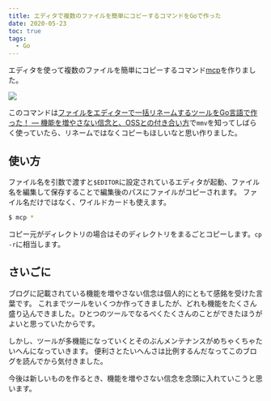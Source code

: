```yaml
---
title: エディタで複数のファイルを簡単にコピーするコマンドをGoで作った
date: 2020-05-23
toc: true
tags: 
  - Go
---
```


エディタを使って複数のファイルを簡単にコピーするコマンド[mcp](https://github.com/skanehira/mcp)を作りました。

![](https://i.imgur.com/2D9S6WW.gif)

このコマンドは[ファイルをエディターで一括リネームするツールをGo言語で作った！ ― 機能を増やさない信念と、OSSとの付き合い方](https://itchyny.hatenablog.com/entry/2020/01/10/100000)で`mmv`を知ってしばらく使っていたら、リネームではなくコピーもほしいなと思い作りました。

## 使い方
ファイル名を引数で渡すと`$EDITOR`に設定されているエディタが起動、ファイル名を編集して保存することで編集後のパスにファイルがコピーされます。
ファイル名だけではなく、ワイルドカードも使えます。

```sh
$ mcp *
```

コピー元がディレクトリの場合はそのディレクトリをまるごとコピーします。`cp -r`に相当します。

## さいごに
ブログに記載されている機能を増やさない信念は個人的にともて感銘を受けた言葉です。
これまでツールをいくつか作ってきましたが、どれも機能をたくさん盛り込んできました。ひとつのツールでなるべくたくさんのことができたほうがよいと思っていたからです。

しかし、ツールが多機能になっていくとそのぶんメンテナンスがめちゃくちゃたいへんになっていきます。
便利さとたいへんさは比例するんだなってこのブログを読んでから気付きました。

今後は新しいものを作るとき、機能を増やさない信念を念頭に入れていこうと思います。

